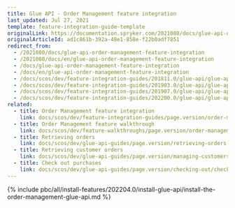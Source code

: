```yaml
---
title: Glue API - Order Management feature integration
last_updated: Jul 27, 2021
template: feature-integration-guide-template
originalLink: https://documentation.spryker.com/2021080/docs/glue-api-order-management-feature-integration
originalArticleId: ad1c861b-392a-48e1-858e-f22b0adf7851
redirect_from:
  - /2021080/docs/glue-api-order-management-feature-integration
  - /2021080/docs/en/glue-api-order-management-feature-integration
  - /docs/glue-api-order-management-feature-integration
  - /docs/en/glue-api-order-management-feature-integration
  - /docs/scos/dev/feature-integration-guides/201811.0/glue-api/glue-api-order-management-feature-integration.html
  - /docs/scos/dev/feature-integration-guides/201903.0/glue-api/glue-api-order-management-feature-integration.html
  - /docs/scos/dev/feature-integration-guides/201907.0/glue-api/glue-api-order-management-feature-integration.html
  - /docs/scos/dev/feature-integration-guides/202200.0/glue-api/glue-api-order-management-feature-integration.html
related:
  - title: Order Management feature integration
    link: docs/scos/dev/feature-integration-guides/page.version/order-management-feature-integration.html
  - title: Order Management feature walkthrough
    link: docs/scos/dev/feature-walkthroughs/page.version/order-management-feature-walkthrough/order-management-feature-wakthrough.html
  - title: Retrieving orders
    link: docs/scos/dev/glue-api-guides/page.version/retrieving-orders.html
  - title: Retrieving customer orders
    link: docs/scos/dev/glue-api-guides/page.version/managing-customers/retrieving-customer-orders.html
  - title: Check out purchases
    link: docs/scos/dev/glue-api-guides/page.version/checking-out/checking-out-purchases.html
---
```


{% include pbc/all/install-features/202204.0/install-glue-api/install-the-order-management-glue-api.md %} <!-- To edit, see /_includes/pbc/all/install-features/202204.0/install-glue-api/install-the-order-management-glue-api.md -->
